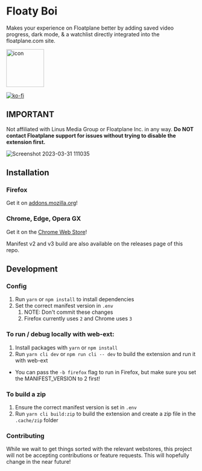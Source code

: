 # Floaty Boi

Makes your experience on Floatplane better by adding saved video progress, dark mode, & a watchlist directly integrated into the floatplane.com site.

<img width="100" alt="icon" src="https://user-images.githubusercontent.com/129204914/228607557-a53c01ad-6f3e-41b9-8da8-dea61d1cac8e.png">

[![ko-fi](https://ko-fi.com/img/githubbutton_sm.svg)](https://ko-fi.com/L3L8JWKYY)

## IMPORTANT
Not affiliated with Linus Media Group or Floatplane Inc. in any way. **Do NOT contact Floatplane support for issues without trying to disable the extension first.**


![Screenshot 2023-03-31 111035](https://user-images.githubusercontent.com/129204914/229196249-a3ed9cb0-d674-4f0d-82ec-8c2dbbc68de9.png)


## Installation
### Firefox
Get it on [addons.mozilla.org](https://addons.mozilla.org/en-US/firefox/addon/floaty-boi)!

### Chrome, Edge, Opera GX
Get it on the [Chrome Web Store](https://chrome.google.com/webstore/detail/floaty-boi/fjcnijlonalklaiamjooajkkfnijcnjk)!


Manifest v2 and v3 build are also available on the releases page of this repo.


## Development

### Config

1. Run `yarn` or `npm install` to install dependencies
2. Set the correct manifest version in `.env` 
   1. NOTE: Don't commit these changes
   2. Firefox currently uses `2` and Chrome uses `3`


### To run / debug locally with web-ext:

1. Install packages with `yarn` or `npm install`
2. Run `yarn cli dev` or `npm run cli -- dev` to build the extension and run it with web-ext
  - You can pass the `-b firefox` flag to run in Firefox, but make sure you set the MANIFEST_VERSION to 2 first!


### To build a zip

1. Ensure the correct manifest version is set in `.env`
2. Run `yarn cli build:zip` to build the extension and create a zip file in the `.cache/zip` folder



### Contributing

While we wait to get things sorted with the relevant webstores, this project will not be accepting contributions or feature requests. This will hopefully change in the near future!
